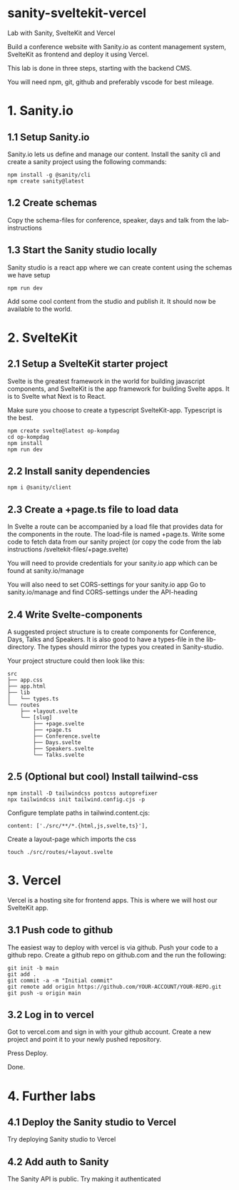 # sanity-sveltekit-vercel

Lab with Sanity, SvelteKit and Vercel

Build a conference website with Sanity.io as content management system, SvelteKit as frontend and deploy it using Vercel.

This lab is done in three steps, starting with the backend CMS.

You will need npm, git, github and preferably vscode for best mileage.

# 1. Sanity.io

## 1.1 Setup Sanity.io

Sanity.io lets us define and manage our content. Install the sanity cli and create a sanity project using the following commands:

```
npm install -g @sanity/cli
npm create sanity@latest
```

## 1.2 Create schemas

Copy the schema-files for conference, speaker, days and talk from the lab-instructions

## 1.3 Start the Sanity studio locally

Sanity studio is a react app where we can create content using the schemas we have setup

```
npm run dev
```

Add some cool content from the studio and publish it. It should now be available to the world.

# 2. SvelteKit

## 2.1 Setup a SvelteKit starter project

Svelte is the greatest framework in the world for building javascript components, and SvelteKit is the app framework for building Svelte apps. It is to Svelte what Next is to React.

Make sure you choose to create a typescript SvelteKit-app. Typescript is the best.

```
npm create svelte@latest op-kompdag
cd op-kompdag
npm install
npm run dev
```

## 2.2 Install sanity dependencies

```
npm i @sanity/client
```

## 2.3 Create a +page.ts file to load data

In Svelte a route can be accompanied by a load file that provides data for the components in the route. The load-file is named +page.ts. Write some code to fetch data from our sanity project (or copy the code from the lab instructions /sveltekit-files/+page.svelte)

You will need to provide credentials for your sanity.io app which can be found at sanity.io/manage

You will also need to set CORS-settings for your sanity.io app
Go to sanity.io/manage and find CORS-settings under the API-heading

## 2.4 Write Svelte-components

A suggested project structure is to create components for Conference, Days, Talks and Speakers. It is also good to have a types-file in the lib-directory. The types should mirror the types you created in Sanity-studio.

Your project structure could then look like this:

```
src
├── app.css
├── app.html
├── lib
│   └── types.ts
└── routes
    ├── +layout.svelte
    └── [slug]
        ├── +page.svelte
        ├── +page.ts
        ├── Conference.svelte
        ├── Days.svelte
        ├── Speakers.svelte
        └── Talks.svelte

```

## 2.5 (Optional but cool) Install tailwind-css

```
npm install -D tailwindcss postcss autoprefixer
npx tailwindcss init tailwind.config.cjs -p
```

Configure template paths in tailwind.content.cjs:

```
content: ['./src/**/*.{html,js,svelte,ts}'],
```

Create a layout-page which imports the css

```
touch ./src/routes/+layout.svelte
```

# 3. Vercel

Vercel is a hosting site for frontend apps. This is where we will host our SvelteKit app.

## 3.1 Push code to github

The easiest way to deploy with vercel is via github. Push your code to a github repo.
Create a github repo on github.com and the run the following:

```
git init -b main
git add .
git commit -a -m "Initial commit"
git remote add origin https://github.com/YOUR-ACCOUNT/YOUR-REPO.git
git push -u origin main
```

## 3.2 Log in to vercel

Got to vercel.com and sign in with your github account. Create a new project and point it to your newly pushed repository.

Press Deploy.

Done.

# 4. Further labs

## 4.1 Deploy the Sanity studio to Vercel

Try deploying Sanity studio to Vercel

## 4.2 Add auth to Sanity

The Sanity API is public. Try making it authenticated
